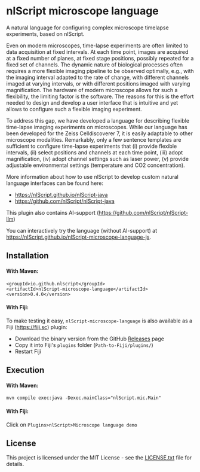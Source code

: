 # nlScript microscope language

A natural language for configuring complex microscope timelapse experiments, based on nlScript.

Even on modern microscopes, time-lapse experiments are often limited to data acquisition at fixed intervals. At each time point, images are acquired at a fixed number of planes, at fixed stage positions, possibly repeated for a fixed set of channels. The dynamic nature of biological processes often requires a more flexible imaging pipeline to be observed optimally, e.g., with the imaging interval adapted to the rate of change, with different channels imaged at varying intervals, or with different positions imaged with varying magnification. The hardware of modern microscope allows for such a flexibility, the limiting factor is the software. The reasons for this is the effort needed to design and develop a user interface that is intuitive and yet allows to configure such a flexible imaging experiment.

To address this gap, we have developed a language for describing flexible time-lapse imaging experiments on microscopes. While our language has been developed for the Zeiss Celldiscoverer 7, it is easily adaptable to other microscope modalities. Remarkably, only a few sentence templates are sufficient to configure time-lapse experiments that (i) provide flexible intervals, (ii) select positions and channels at each time point, (iii) adopt magnification, (iv) adopt channel settings such as laser power, (v) provide adjustable environmental settings (temperature and CO2 concentration).

More information about how to use nlScript to develop custom natural language interfaces can be found here:
- https://nlScript.github.io/nlScript-java
- https://github.com/nlScript/nlScript-java

This plugin also contains AI-support (https://github.com/nlScript/nlScript-llm)

You can interactively try the language (without AI-support) at https://nlScript.github.io/nlScript-microscope-language-js.

## Installation
#### With Maven:
```
<groupId>io.github.nlscript</groupId>
<artifactId>nlScript-microscope-language</artifactId>
<version>0.4.0</version>
```

#### With Fiji:

To make testing it easy, `nlScript-microscope-language` is also available as a Fiji (https://fiji.sc) plugin:

* Download the binary version from the GitHub [Releases](https://github.com/nlScript/nlScript-microscope-language-java/releases) page
* Copy it into Fiji's `plugins` folder (`Path-to-Fiji/plugins/`)
* Restart Fiji

## Execution
#### With Maven:
```
mvn compile exec:java -Dexec.mainClass="nlScript.mic.Main"
```
#### With Fiji:

Click on `Plugins>nlScript>Microscope language demo`

## License

This project is licensed under the MIT License - see the [LICENSE.txt](LICENSE.txt) file for details.

